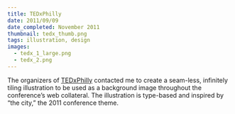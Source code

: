```yaml
---
title: TEDxPhilly
date: 2011/09/09
date_completed: November 2011
thumbnail: tedx_thumb.png
tags: illustration, design
images:
  - tedx_1_large.png
  - tedx_2.png
---
```


The organizers of <a href="http://tedxphilly.com/">TEDxPhilly</a> contacted me to create a seam-less, infinitely tiling illustration to be used as a background image throughout the conference&#8217;s web collateral. The illustration is type-based and inspired by &#8220;the city,&#8221; the 2011 conference theme.

